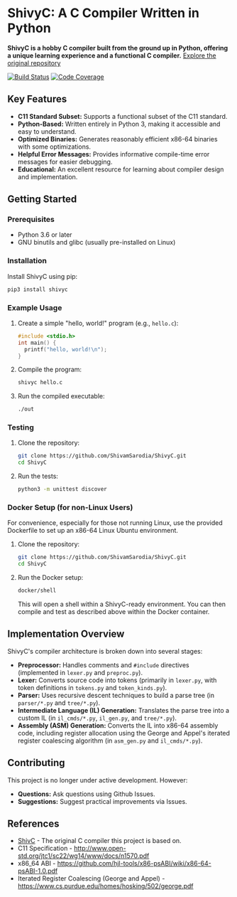 # ShivyC: A C Compiler Written in Python

**ShivyC is a hobby C compiler built from the ground up in Python, offering a unique learning experience and a functional C compiler.**  [Explore the original repository](https://github.com/ShivamSarodia/ShivyC)

[![Build Status](https://travis-ci.org/ShivamSarodia/ShivyC.svg?branch=master)](https://travis-ci.org/ShivamSarodia/ShivyC)
[![Code Coverage](https://codecov.io/gh/ShivamSarodia/ShivyC/branch/master/graph/badge.svg)](https://codecov.io/gh/ShivamSarodia/ShivyC)

## Key Features

*   **C11 Standard Subset:** Supports a functional subset of the C11 standard.
*   **Python-Based:** Written entirely in Python 3, making it accessible and easy to understand.
*   **Optimized Binaries:** Generates reasonably efficient x86-64 binaries with some optimizations.
*   **Helpful Error Messages:** Provides informative compile-time error messages for easier debugging.
*   **Educational:** An excellent resource for learning about compiler design and implementation.

## Getting Started

### Prerequisites

*   Python 3.6 or later
*   GNU binutils and glibc (usually pre-installed on Linux)

### Installation

Install ShivyC using pip:

```bash
pip3 install shivyc
```

### Example Usage

1.  Create a simple "hello, world!" program (e.g., `hello.c`):

    ```c
    #include <stdio.h>
    int main() {
      printf("hello, world!\n");
    }
    ```

2.  Compile the program:

    ```bash
    shivyc hello.c
    ```

3.  Run the compiled executable:

    ```bash
    ./out
    ```

### Testing

1.  Clone the repository:

    ```bash
    git clone https://github.com/ShivamSarodia/ShivyC.git
    cd ShivyC
    ```

2.  Run the tests:

    ```bash
    python3 -m unittest discover
    ```

### Docker Setup (for non-Linux Users)

For convenience, especially for those not running Linux, use the provided Dockerfile to set up an x86-64 Linux Ubuntu environment.

1.  Clone the repository:

    ```bash
    git clone https://github.com/ShivamSarodia/ShivyC.git
    cd ShivyC
    ```

2.  Run the Docker setup:

    ```bash
    docker/shell
    ```

    This will open a shell within a ShivyC-ready environment.  You can then compile and test as described above within the Docker container.

## Implementation Overview

ShivyC's compiler architecture is broken down into several stages:

*   **Preprocessor:** Handles comments and `#include` directives (implemented in `lexer.py` and `preproc.py`).
*   **Lexer:** Converts source code into tokens (primarily in `lexer.py`, with token definitions in `tokens.py` and `token_kinds.py`).
*   **Parser:** Uses recursive descent techniques to build a parse tree (in `parser/*.py` and `tree/*.py`).
*   **Intermediate Language (IL) Generation:** Translates the parse tree into a custom IL (in `il_cmds/*.py`, `il_gen.py`, and `tree/*.py`).
*   **Assembly (ASM) Generation:** Converts the IL into x86-64 assembly code, including register allocation using the George and Appel's iterated register coalescing algorithm (in `asm_gen.py` and `il_cmds/*.py`).

## Contributing

This project is no longer under active development. However:

*   **Questions:**  Ask questions using Github Issues.
*   **Suggestions:**  Suggest practical improvements via Issues.

## References

*   [ShivC](https://github.com/ShivamSarodia/ShivC) - The original C compiler this project is based on.
*   C11 Specification - http://www.open-std.org/jtc1/sc22/wg14/www/docs/n1570.pdf
*   x86\_64 ABI - https://github.com/hjl-tools/x86-psABI/wiki/x86-64-psABI-1.0.pdf
*   Iterated Register Coalescing (George and Appel) - https://www.cs.purdue.edu/homes/hosking/502/george.pdf
